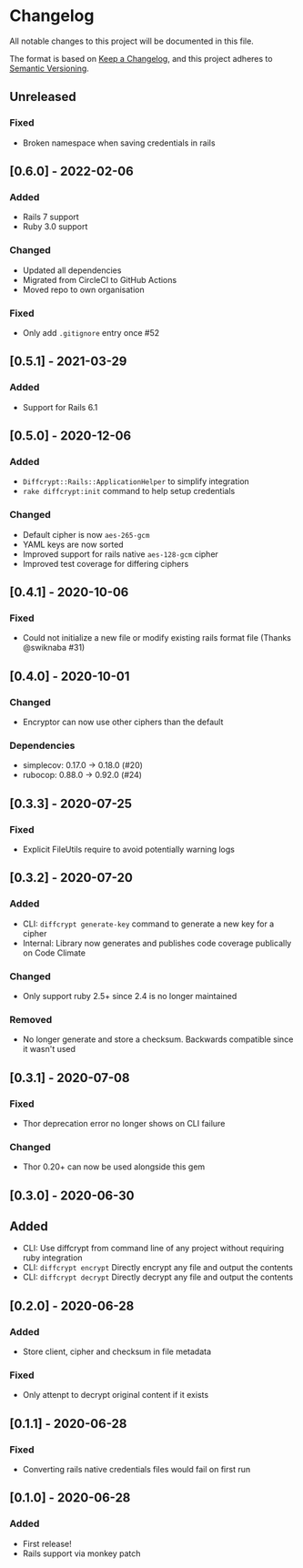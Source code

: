 # Changelog

All notable changes to this project will be documented in this file.

The format is based on [Keep a Changelog](https://keepachangelog.com/en/1.0.0/),
and this project adheres to [Semantic Versioning](https://semver.org/spec/v2.0.0.html).



## Unreleased

### Fixed

- Broken namespace when saving credentials in rails



## [0.6.0] - 2022-02-06

### Added

- Rails 7 support
- Ruby 3.0 support

### Changed

- Updated all dependencies
- Migrated from CircleCI to GitHub Actions
- Moved repo to own organisation

### Fixed

- Only add `.gitignore` entry once #52



## [0.5.1] - 2021-03-29

### Added

- Support for Rails 6.1



## [0.5.0] - 2020-12-06

### Added

- `Diffcrypt::Rails::ApplicationHelper` to simplify integration
- `rake diffcrypt:init` command to help setup credentials

### Changed

- Default cipher is now `aes-265-gcm`
- YAML keys are now sorted
- Improved support for rails native `aes-128-gcm` cipher
- Improved test coverage for differing ciphers



## [0.4.1] - 2020-10-06

### Fixed

- Could not initialize a new file or modify existing rails format file (Thanks @swiknaba #31)



## [0.4.0] - 2020-10-01

### Changed

- Encryptor can now use other ciphers than the default

### Dependencies

- simplecov: 0.17.0 -> 0.18.0 (#20)
- rubocop: 0.88.0 -> 0.92.0 (#24)



## [0.3.3] - 2020-07-25

### Fixed

- Explicit FileUtils require to avoid potentially warning logs



## [0.3.2] - 2020-07-20

### Added

- CLI: `diffcrypt generate-key` command to generate a new key for a cipher
- Internal: Library now generates and publishes code coverage publically on Code Climate

### Changed

- Only support ruby 2.5+ since 2.4 is no longer maintained

### Removed

- No longer generate and store a checksum. Backwards compatible since it wasn't used



## [0.3.1] - 2020-07-08

### Fixed

- Thor deprecation error no longer shows on CLI failure

### Changed

- Thor 0.20+ can now be used alongside this gem



## [0.3.0] - 2020-06-30

## Added

- CLI: Use diffcrypt from command line of any project without requiring ruby integration
- CLI: `diffcrypt encrypt` Directly encrypt any file and output the contents
- CLI: `diffcrypt decrypt` Directly decrypt any file and output the contents



## [0.2.0] - 2020-06-28

### Added

- Store client, cipher and checksum in file metadata

### Fixed

- Only attenpt to decrypt original content if it exists



## [0.1.1] - 2020-06-28

### Fixed

- Converting rails native credentials files would fail on first run



## [0.1.0] - 2020-06-28

### Added

- First release!
- Rails support via monkey patch
